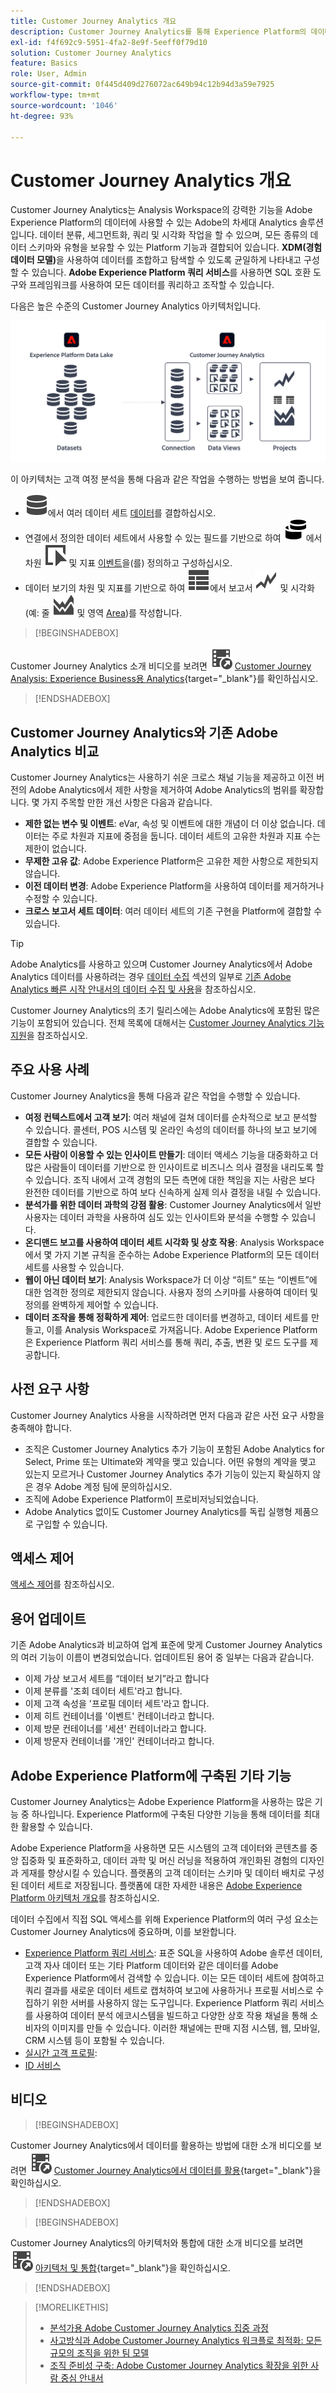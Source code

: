 ```yaml
---
title: Customer Journey Analytics 개요
description: Customer Journey Analytics를 통해 Experience Platform의 데이터와 함께 Analysis Workspace를 사용하는 방법을 알아봅니다.
exl-id: f4f692c9-5951-4fa2-8e9f-5eeff0f79d10
solution: Customer Journey Analytics
feature: Basics
role: User, Admin
source-git-commit: 0f445d409d276072ac649b94c12b94d3a59e7925
workflow-type: tm+mt
source-wordcount: '1046'
ht-degree: 93%

---
```


# Customer Journey Analytics 개요

Customer Journey Analytics는 Analysis Workspace의 강력한 기능을 Adobe Experience Platform의 데이터에 사용할 수 있는 Adobe의 차세대 Analytics 솔루션입니다. 데이터 분류, 세그먼트화, 쿼리 및 시각화 작업을 할 수 있으며, 모든 종류의 데이터 스키마와 유형을 보유할 수 있는 Platform 기능과 결합되어 있습니다. **XDM(경험 데이터 모델)**&#x200B;을 사용하여 데이터를 조합하고 탐색할 수 있도록 균일하게 나타내고 구성할 수 있습니다. **Adobe Experience Platform 쿼리 서비스**&#x200B;를 사용하면 SQL 호환 도구와 프레임워크를 사용하여 모든 데이터를 쿼리하고 조작할 수 있습니다.

다음은 높은 수준의 Customer Journey Analytics 아키텍처입니다.

![Customer Journey Analytics 아키텍처](assets/cja-overview.svg)

이 아키텍처는 고객 여정 분석을 통해 다음과 같은 작업을 수행하는 방법을 보여 줍니다.

* ![연결](/help/assets/icons/Data.svg)에서 여러 데이터 세트 [데이터](/help/connections/overview.md)를 결합하십시오.
* 연결에서 정의한 데이터 세트에서 사용할 수 있는 필드를 기반으로 하여 ![데이터 보기](/help/assets/icons/Dimensions.svg)에서 차원 ![차원](/help/assets/icons/Event.svg) 및 지표 [이벤트](/help/data-views/data-views.md)을(를) 정의하고 구성하십시오.
* 데이터 보기의 차원 및 지표를 기반으로 하여 ![프로젝트](/help/assets/icons/ViewTable.svg)에서 보고서 ![ViewTable](/help/assets/icons/GraphTrend.svg) 및 시각화(예: 줄 ![Line](/help/assets/icons/GraphAreaStacked.svg) 및 영역 [Area](/help/analysis-workspace/home.md))를 작성합니다.


>[!BEGINSHADEBOX]

Customer Journey Analytics 소개 비디오를 보려면 ![VideoCheckedOut](/help/assets/icons/VideoCheckedOut.svg) [Customer Journey Analysis: Experience Business용 Analytics](https://video.tv.adobe.com/v/36241/?quality=12&learn=on&captions=kor){target="_blank"}를 확인하십시오.

>[!ENDSHADEBOX]


## Customer Journey Analytics와 기존 Adobe Analytics 비교

Customer Journey Analytics는 사용하기 쉬운 크로스 채널 기능을 제공하고 이전 버전의 Adobe Analytics에서 제한 사항을 제거하여 Adobe Analytics의 범위를 확장합니다. 몇 가지 주목할 만한 개선 사항은 다음과 같습니다.

* **제한 없는 변수 및 이벤트**: eVar, 속성 및 이벤트에 대한 개념이 더 이상 없습니다. 데이터는 주로 차원과 지표에 중점을 둡니다. 데이터 세트의 고유한 차원과 지표 수는 제한이 없습니다.
* **무제한 고유 값**: Adobe Experience Platform은 고유한 제한 사항으로 제한되지 않습니다.
* **이전 데이터 변경**: Adobe Experience Platform을 사용하여 데이터를 제거하거나 수정할 수 있습니다.
* **크로스 보고서 세트 데이터**: 여러 데이터 세트의 기존 구현을 Platform에 결합할 수 있습니다.

>[!TIP]
>
>Adobe Analytics를 사용하고 있으며 Customer Journey Analytics에서 Adobe Analytics 데이터를 사용하려는 경우 [데이터 수집](../data-ingestion/data-ingestion.md) 섹션의 일부로 [기존 Adobe Analytics 빠른 시작 안내서의 데이터 수집 및 사용](../data-ingestion/analytics.md)을 참조하십시오.

Customer Journey Analytics의 초기 릴리스에는 Adobe Analytics에 포함된 많은 기능이 포함되어 있습니다. 전체 목록에 대해서는 [Customer Journey Analytics 기능 지원](/help/getting-started/aa-vs-cja/cja-aa.md)을 참조하십시오.

## 주요 사용 사례

Customer Journey Analytics을 통해 다음과 같은 작업을 수행할 수 있습니다.

* **여정 컨텍스트에서 고객 보기**: 여러 채널에 걸쳐 데이터를 순차적으로 보고 분석할 수 있습니다. 콜센터, POS 시스템 및 온라인 속성의 데이터를 하나의 보고 보기에 결합할 수 있습니다.
* **모든 사람이 이용할 수 있는 인사이트 만들기**: 데이터 액세스 기능을 대중화하고 더 많은 사람들이 데이터를 기반으로 한 인사이트로 비즈니스 의사 결정을 내리도록 할 수 있습니다. 조직 내에서 고객 경험의 모든 측면에 대한 책임을 지는 사람은 보다 완전한 데이터를 기반으로 하여 보다 신속하게 실제 의사 결정을 내릴 수 있습니다.
* **분석가를 위한 데이터 과학의 강점 활용**: Customer Journey Analytics에서 일반 사용자는 데이터 과학을 사용하여 심도 있는 인사이트와 분석을 수행할 수 있습니다.
* **온디맨드 보고를 사용하여 데이터 세트 시각화 및 상호 작용**: Analysis Workspace에서 몇 가지 기본 규칙을 준수하는 Adobe Experience Platform의 모든 데이터 세트를 사용할 수 있습니다.
* **웹이 아닌 데이터 보기**: Analysis Workspace가 더 이상 “히트” 또는 “이벤트”에 대한 엄격한 정의로 제한되지 않습니다. 사용자 정의 스키마를 사용하여 데이터 및 정의를 완벽하게 제어할 수 있습니다.
* **데이터 조작을 통해 정확하게 제어**: 업로드한 데이터를 변경하고, 데이터 세트를 만들고, 이를 Analysis Workspace로 가져옵니다. Adobe Experience Platform은 Experience Platform 쿼리 서비스를 통해 쿼리, 추출, 변환 및 로드 도구를 제공합니다.

## 사전 요구 사항

Customer Journey Analytics 사용을 시작하려면 먼저 다음과 같은 사전 요구 사항을 충족해야 합니다.

* 조직은 Customer Journey Analytics 추가 기능이 포함된 Adobe Analytics for Select, Prime 또는 Ultimate와 계약을 맺고 있습니다. 어떤 유형의 계약을 맺고 있는지 모르거나 Customer Journey Analytics 추가 기능이 있는지 확실하지 않은 경우 Adobe 계정 팀에 문의하십시오.
* 조직에 Adobe Experience Platform이 프로비저닝되었습니다.
* Adobe Analytics 없이도 Customer Journey Analytics를 독립 실행형 제품으로 구입할 수 있습니다.

## 액세스 제어

[액세스 제어](/help/technotes/access-control.md)를 참조하십시오.

## 용어 업데이트

기존 Adobe Analytics과 비교하여 업계 표준에 맞게 Customer Journey Analytics의 여러 기능이 이름이 변경되었습니다. 업데이트된 용어 중 일부는 다음과 같습니다.

* 이제 가상 보고서 세트를 “데이터 보기”라고 합니다
* 이제 분류를 &#39;조회 데이터 세트&#39;라고 합니다.
* 이제 고객 속성을 &#39;프로필 데이터 세트&#39;라고 합니다.
* 이제 히트 컨테이너를 &#39;이벤트&#39; 컨테이너라고 합니다.
* 이제 방문 컨테이너를 &#39;세션&#39; 컨테이너라고 합니다.
* 이제 방문자 컨테이너를 &#39;개인&#39; 컨테이너라고 합니다.

## Adobe Experience Platform에 구축된 기타 기능

Customer Journey Analytics는 Adobe Experience Platform을 사용하는 많은 기능 중 하나입니다. Experience Platform에 구축된 다양한 기능을 통해 데이터를 최대한 활용할 수 있습니다.

Adobe Experience Platform을 사용하면 모든 시스템의 고객 데이터와 콘텐츠를 중앙 집중화 및 표준화하고, 데이터 과학 및 머신 러닝을 적용하여 개인화된 경험의 디자인과 게재를 향상시킬 수 있습니다. 플랫폼의 고객 데이터는 스키마 및 데이터 배치로 구성된 데이터 세트로 저장됩니다. 플랫폼에 대한 자세한 내용은 [Adobe Experience Platform 아키텍처 개요](https://experienceleague.adobe.com/docs/platform-learn/tutorials/intro-to-platform/basic-architecture.html?lang=ko-KR)를 참조하십시오.

데이터 수집에서 직접 SQL 액세스를 위해 Experience Platform의 여러 구성 요소는 Customer Journey Analytics에 중요하며, 이를 보완합니다.

* [Experience Platform 쿼리 서비스](https://experienceleague.adobe.com/docs/experience-platform/query/home.html?lang=ko-KR): 표준 SQL을 사용하여 Adobe 솔루션 데이터, 고객 자사 데이터 또는 기타 Platform 데이터와 같은 데이터를 Adobe Experience Platform에서 검색할 수 있습니다. 이는 모든 데이터 세트에 참여하고 쿼리 결과를 새로운 데이터 세트로 캡처하여 보고에 사용하거나 프로필 서비스로 수집하기 위한 서버를 사용하지 않는 도구입니다. Experience Platform 쿼리 서비스를 사용하여 데이터 분석 에코시스템을 빌드하고 다양한 상호 작용 채널을 통해 소비자의 이미지를 만들 수 있습니다. 이러한 채널에는 판매 지점 시스템, 웹, 모바일, CRM 시스템 등이 포함될 수 있습니다.
* [실시간 고객 프로필](https://experienceleague.adobe.com/docs/experience-platform/profile/home.html?lang=ko-KR):
* [ID 서비스](https://experienceleague.adobe.com/docs/experience-platform/sources/home.html?lang=ko-KR)

## 비디오

>[!BEGINSHADEBOX]

Customer Journey Analytics에서 데이터를 활용하는 방법에 대한 소개 비디오를 보려면 ![VideoCheckedOut](/help/assets/icons/VideoCheckedOut.svg) [Customer Journey Analytics에서 데이터를 활용](https://video.tv.adobe.com/v/36129/?quality=12&learn=on&captions=kor){target="_blank"}을 확인하십시오.

>[!ENDSHADEBOX]

>[!BEGINSHADEBOX]

Customer Journey Analytics의 아키텍처와 통합에 대한 소개 비디오를 보려면 ![VideoCheckedOut](/help/assets/icons/VideoCheckedOut.svg) [아키텍처 및 통합](https://video.tv.adobe.com/v/330415/?quality=12&learn=on&captions=kor){target="_blank"}을 확인하십시오.

>[!ENDSHADEBOX]

>[!MORELIKETHIS]
>
>* [분석가용 Adobe Customer Journey Analytics 집중 과정](https://experienceleaguecommunities.adobe.com/t5/adobe-analytics-blogs/adobe-customer-journey-analytics-crash-course-for-analysts/ba-p/719261?profile.language=ko)
>* [사고방식과 Adobe Customer Journey Analytics 워크플로 최적화: 모든 규모의 조직을 위한 팀 모델](https://experienceleaguecommunities.adobe.com/t5/adobe-analytics-blogs/optimizing-your-mindset-and-adobe-customer-journey-analytics/ba-p/721456?profile.language=ko)
>* [조직 준비성 구축: Adobe Customer Journey Analytics 확장을 위한 사람 중심 안내서](https://experienceleaguecommunities.adobe.com/t5/adobe-analytics-blogs/building-organizational-readiness-a-people-first-guide-to/ba-p/723273?profile.language=ko)
